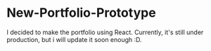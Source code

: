# New-Portfolio-Prototype
I decided to make the portfolio using React. Currently, it's still under production, but i will update it soon enough :D.
